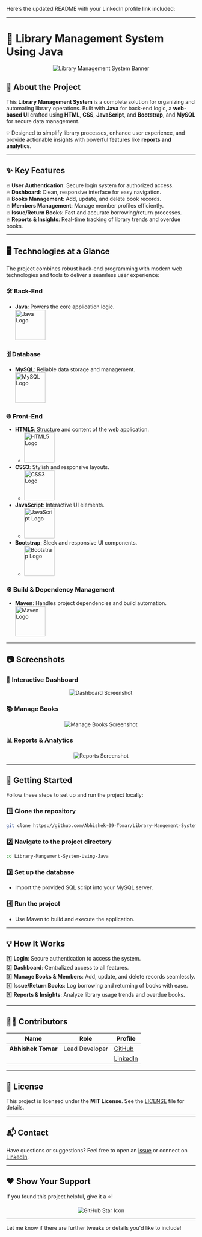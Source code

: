 Here’s the updated README with your LinkedIn profile link included:  

---

# 📖 **Library Management System Using Java**  
<p align="center">
  <img src="https://via.placeholder.com/1200x400?text=Library+Management+System+%7C+Java+%2B+MySQL+%2B+Web+UI" alt="Library Management System Banner"/>
</p>  

## 🎯 **About the Project**  
This **Library Management System** is a complete solution for organizing and automating library operations. Built with **Java** for back-end logic, a **web-based UI** crafted using **HTML**, **CSS**, **JavaScript**, and **Bootstrap**, and **MySQL** for secure data management.  

💡 Designed to simplify library processes, enhance user experience, and provide actionable insights with powerful features like **reports and analytics**.  

---

## ✨ **Key Features**  

🔥 **User Authentication**: Secure login system for authorized access.  
🔥 **Dashboard**: Clean, responsive interface for easy navigation.  
🔥 **Books Management**: Add, update, and delete book records.  
🔥 **Members Management**: Manage member profiles efficiently.  
🔥 **Issue/Return Books**: Fast and accurate borrowing/return processes.  
🔥 **Reports & Insights**: Real-time tracking of library trends and overdue books.  

---

## 🖥️ **Technologies at a Glance**  

The project combines robust back-end programming with modern web technologies and tools to deliver a seamless user experience:  

### 🛠 **Back-End**  
- **Java**: Powers the core application logic.  
  <img src="https://img.icons8.com/color/80/java-coffee-cup-logo.png" width="80" alt="Java Logo"/>  

### 🗄 **Database**  
- **MySQL**: Reliable data storage and management.  
  <img src="https://img.icons8.com/color/80/mysql-logo.png" width="80" alt="MySQL Logo"/>  

### 🌐 **Front-End**  
- **HTML5**: Structure and content of the web application.  
  - <img src="https://img.icons8.com/color/80/html-5--v1.png" width="80" alt="HTML5 Logo"/>  
- **CSS3**: Stylish and responsive layouts.  
  - <img src="https://img.icons8.com/color/80/css3.png" width="80" alt="CSS3 Logo"/>  
- **JavaScript**: Interactive UI elements.  
  - <img src="https://img.icons8.com/color/80/javascript.png" width="80" alt="JavaScript Logo"/>  
- **Bootstrap**: Sleek and responsive UI components.  
  - <img src="https://img.icons8.com/color/80/bootstrap.png" width="80" alt="Bootstrap Logo"/>  

### ⚙️ **Build & Dependency Management**  
- **Maven**: Handles project dependencies and build automation.  
  <img src="https://img.icons8.com/color/80/maven.png" width="80" alt="Maven Logo"/>  

---

## 📷 **Screenshots**  

### 🌟 **Interactive Dashboard**  
<p align="center">
  <img src="https://via.placeholder.com/800x400?text=Dashboard+Preview" alt="Dashboard Screenshot"/>
</p>  

### 📚 **Manage Books**  
<p align="center">
  <img src="https://via.placeholder.com/800x400?text=Manage+Books" alt="Manage Books Screenshot"/>
</p>  

### 📊 **Reports & Analytics**  
<p align="center">
  <img src="https://via.placeholder.com/800x400?text=Reports+and+Insights" alt="Reports Screenshot"/>
</p>  

---

## 🚀 **Getting Started**  

Follow these steps to set up and run the project locally:  

### 1️⃣ **Clone the repository**  
```bash
git clone https://github.com/Abhishek-09-Tomar/Library-Mangement-System-Using-Java.git
```  

### 2️⃣ **Navigate to the project directory**  
```bash
cd Library-Mangement-System-Using-Java
```  

### 3️⃣ **Set up the database**  
- Import the provided SQL script into your MySQL server.  

### 4️⃣ **Run the project**  
- Use Maven to build and execute the application.  

---

## 💡 **How It Works**  

1️⃣ **Login**: Secure authentication to access the system.  
2️⃣ **Dashboard**: Centralized access to all features.  
3️⃣ **Manage Books & Members**: Add, update, and delete records seamlessly.  
4️⃣ **Issue/Return Books**: Log borrowing and returning of books with ease.  
5️⃣ **Reports & Insights**: Analyze library usage trends and overdue books.  

---

## 🧑‍💻 **Contributors**  

| Name             | Role                   | Profile                                    |  
|------------------|------------------------|-------------------------------------------|  
| **Abhishek Tomar** | Lead Developer         | [GitHub](https://github.com/Abhishek-09-Tomar) |  
|                  |                        | [LinkedIn](https://www.linkedin.com/in/abhishek-tomar-7aa29127b) |  

---

## 📜 **License**  

This project is licensed under the **MIT License**. See the [LICENSE](LICENSE) file for details.  

---

## 📬 **Contact**  

Have questions or suggestions? Feel free to open an [issue](https://github.com/Abhishek-09-Tomar/Library-Mangement-System-Using-Java/issues) or connect on [LinkedIn](https://www.linkedin.com/in/abhishek-tomar-7aa29127b).  

---

## ❤️ **Show Your Support**  

If you found this project helpful, give it a ⭐️!  

<p align="center">
  <img src="https://img.icons8.com/fluent/96/github.png" alt="GitHub Star Icon"/>
</p>  

---

Let me know if there are further tweaks or details you'd like to include!
